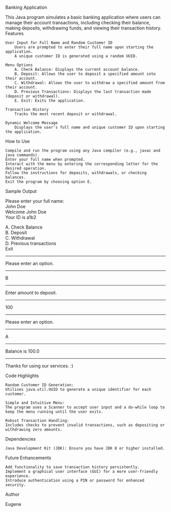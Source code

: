 Banking Application

This Java program simulates a basic banking application where users can manage their account transactions, including checking their balance, making deposits, withdrawing funds, and viewing their transaction history.
Features

    User Input for Full Name and Random Customer ID
        Users are prompted to enter their full name upon starting the application.
        A unique customer ID is generated using a random UUID.

    Menu Options
        A. Check Balance: Displays the current account balance.
        B. Deposit: Allows the user to deposit a specified amount into their account.
        C. Withdrawal: Allows the user to withdraw a specified amount from their account.
        D. Previous Transactions: Displays the last transaction made (deposit or withdrawal).
        E. Exit: Exits the application.

    Transaction History
        Tracks the most recent deposit or withdrawal.

    Dynamic Welcome Message
        Displays the user's full name and unique customer ID upon starting the application.

How to Use

    Compile and run the program using any Java compiler (e.g., javac and java commands).
    Enter your full name when prompted.
    Interact with the menu by entering the corresponding letter for the desired operation.
    Follow the instructions for deposits, withdrawals, or checking balances.
    Exit the program by choosing option E.

Sample Output

Please enter your full name:  
John Doe  
Welcome John Doe  
Your ID is a1b2  

A. Check Balance  
B. Deposit  
C. Withdrawal  
D. Previous transactions  
Exit  

*******************************************  
Please enter an option.  
*******************************************  
B  
************************  
Enter amount to deposit.  
************************  
100  

************************  
Please enter an option.  
*******************************************  
A  
************************  
Balance is 100.0  
************************  
Thanks for using our services. :)  

Code Highlights

    Random Customer ID Generation:
    Utilises java.util.UUID to generate a unique identifier for each customer.

    Simple and Intuitive Menu:
    The program uses a Scanner to accept user input and a do-while loop to keep the menu running until the user exits.

    Robust Transaction Handling:
    Includes checks to prevent invalid transactions, such as depositing or withdrawing zero amounts.

Dependencies

    Java Development Kit (JDK): Ensure you have JDK 8 or higher installed.

Future Enhancements

    Add functionality to save transaction history persistently.
    Implement a graphical user interface (GUI) for a more user-friendly experience.
    Introduce authentication using a PIN or password for enhanced security.

Author

Eugene
